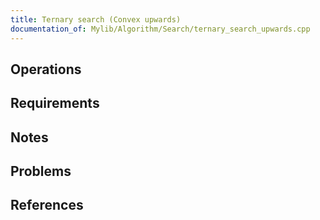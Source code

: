 ```yaml
---
title: Ternary search (Convex upwards)
documentation_of: Mylib/Algorithm/Search/ternary_search_upwards.cpp
---
```


## Operations

## Requirements

## Notes

## Problems

## References

